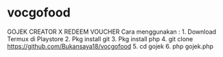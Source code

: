 # vocgofood
GOJEK CREATOR X REDEEM VOUCHER  Cara menggunakan : 1. Download Termux di Playstore 2. Pkg install git 3. Pkg install php 4. git clone https://github.com/Bukansaya18/vocgofood 5. cd gojek 6. php gojek.php
